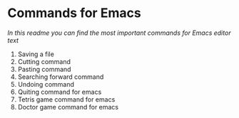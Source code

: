 # Commands for Emacs

*In this readme you can find the most important commands for Emacs editor text*

1. Saving a file
2. Cutting command
3. Pasting command
4. Searching forward command
5. Undoing command
6. Quiting command for emacs
7. Tetris game command for emacs
8. Doctor game command for emacs
